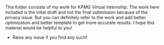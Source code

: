 This folder consists of my work for KPMG Virtual Internship. The work here included is the inital draft and not the final submission because of the privacy issue. 
But you can definitely refer to the work and add better optimization and better template to get more accurate results. I hope this material would be helpful to you!

+ Raise any issue if you find any such!
